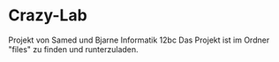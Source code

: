 # Crazy-Lab
Projekt von Samed und Bjarne
Informatik 12bc
Das Projekt ist im Ordner "files" zu finden und runterzuladen.
